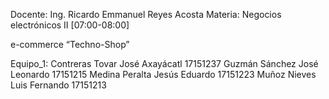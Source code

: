 Docente: Ing. Ricardo Emmanuel Reyes Acosta
Materia: 	Negocios electrónicos II [07:00-08:00]

e-commerce “Techno-Shop”

Equipo_1: 
Contreras Tovar José Axayácatl		17151237
Guzmán Sánchez José Leonardo		  17151215
Medina Peralta Jesús Eduardo 	 	17151223
Muñoz Nieves Luis Fernando 	  	 17151213
